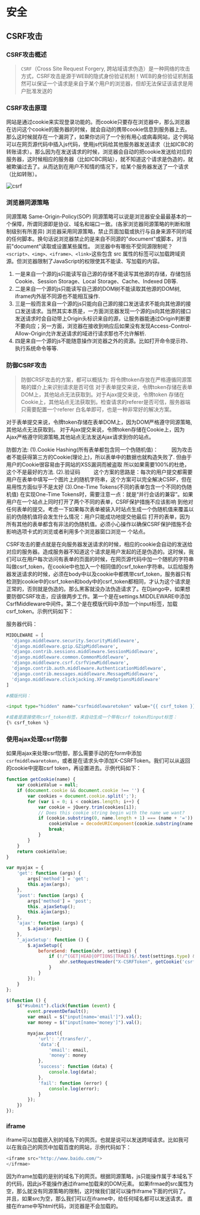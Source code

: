 # 安全

## CSRF攻击

### CSRF攻击概述

> `CSRF`（Cross Site Request Forgery, 跨站域请求伪造）是一种网络的攻击方式，CSRF攻击是源于WEB的隐式身份验证机制！WEB的身份验证机制虽然可以保证一个请求是来自于某个用户的浏览器，但却无法保证该请求是用户批准发送的

### CSRF攻击原理

网站是通过cookie来实现登录功能的。而cookie只要存在浏览器中，那么浏览器在访问这个cookie的服务器的时候，就会自动的携带cookie信息到服务器上去。那么这时候就存在一个漏洞了，如果你访问了一个别有用心或病毒网站，这个网站可以在网页源代码中插入js代码，使用js代码给其他服务器发送请求（比如ICBC的转账请求）。那么因为在发送请求的时候，浏览器会自动的把cookie发送给对应的服务器，这时候相应的服务器（比如ICBC网站），就不知道这个请求是伪造的，就被欺骗过去了。从而达到在用户不知情的情况下，给某个服务器发送了一个请求（比如转账）。

![csrf](./img/csrf.jpg)

### 浏览器同源策略

同源策略  Same-Origin-Policy(SOP)
同源策略可以说是浏览器安全最最基本的一个保障，所谓同源即是协议、域名和端口一致。(各家浏览器同源策略的判断和限制级别有所差异)
浏览器采用同源策略，禁止页面加载或执行与自身来源不同的域的任何脚本。换句话说浏览器禁止的是来自不同源的"document"或脚本，对当前"document"读取或设置某些属性。
浏览器中有哪些不受同源限制呢？
`<script>、<img>、<iframe>、<link>`这些包含 src 属性的标签可以加载跨域资源。但浏览器限制了JavaScript的权限使其不能读、写加载的内容。

1. 一是来自一个源的js只能读写自己源的存储不能读写其他源的存储，存储包括Cookie、Session Storage、Local Storage、Cache、Indexed DB等.
2. 二是来自一个源的js只能读写自己源的DOM树不能读取其他源的DOM树, iframe内外层不同源也不能相互操作.
3. 三是一般而言来自一个源的js只能向自己源的接口发送请求不能向其他源的接口发送请求。当然其实本质是，一方面浏览器发现一个源的js向其他源的接口发送请求时会自动带上Origin头标识来自的源，让服务器能通过Origin判断要不要向应；另一方面，浏览器在接收到响应后如果没有发现Access-Control-Allow-Origin允许发送请求的域进行请求那也不允许解析.
4. 四是来自一个源的js不能随意操作浏览器之外的资源。比如打开命令提示符、执行系统命令等等.

### 防御CSRF攻击

> 防御CRSF攻击的方案，都可以概括为: 将令牌token存放在严格遵循同源策略的媒介上来识别请求是否可信
> 对于表单提交来说，令牌token存储在表单DOM上，其他站点无法获取到。对于Ajax提交来说，令牌token
> 存储在Cookie上，其他站点无法获取到。检查请求的referer是否可信，服务器端只需要配置一个referer
> 白名单即可，也是一种非常好的解决方案。

对于表单提交来说，令牌token存储在表单DOM上，因为DOM严格遵守同源策略,其他站点无法获取到。
对于Ajax提交来说，令牌token存储在Cookie上，因为Ajax严格遵守同源策略,其他站点无法发送Ajax请求到你的站点。

防御方法:
    (1).Cookie Hashing(所有表单都包含同一个伪随机值)：
　　    因为攻击者不能获得第三方的Cookie(理论上)，所以表单中的数据也就构造失败了. 但由于用户的Cookie很容易由于网站的XSS漏洞而被盗取
        所以如果需要100%的杜绝，这个不是最好的方法.
    (2).验证码
　　    这个方案的思路是：每次的用户提交都需要用户在表单中填写一个图片上的随机字符串，这个方案可以完全解决CSRF，但在易用性方面似乎不是太好
    (3).One-Time Tokens(不同的表单包含一个不同的伪随机值)
        在实现One-Time Tokens时，需要注意一点：就是“并行会话的兼容”。如果用户在一个站点上同时打开了两个不同的表单，CSRF保护措施不应该影响
        到他对任何表单的提交。考虑一下如果每次表单被装入时站点生成一个伪随机值来覆盖以前的伪随机值将会发生什么情况：用户只能成功地提交他最后
        打开的表单，因为所有其他的表单都含有非法的伪随机值。必须小心操作以确保CSRF保护措施不会影响选项卡式的浏览或者利用多个浏览器窗口浏览一
        个站点。

CSRF攻击的要点就是在向服务器发送请求的时候，相应的cookie会自动的发送给对应的服务器。造成服务器不知道这个请求是用户发起的还是伪造的。这时候，我们可以在用户每次访问有表单的页面的时候，在网页源代码中加一个随机的字符串叫做csrf_token，在cookie中也加入一个相同值的csrf_token字符串。以后给服务器发送请求的时候，必须在body中以及cookie中都携带csrf_token，服务器只有检测到cookie中的csrf_token和body中的csrf_token都相同，才认为这个请求是正常的，否则就是伪造的。那么黑客就没办法伪造请求了。在Django中，如果想要防御CSRF攻击，应该做两步工作。第一个是在settings.MIDDLEWARE中添加CsrfMiddleware中间件。第二个是在模版代码中添加一个input标签，加载csrf_token。示例代码如下：

服务器代码：

```python
MIDDLEWARE = [
  'django.middleware.security.SecurityMiddleware',
  'django.middleware.gzip.GZipMiddleware',
  'django.contrib.sessions.middleware.SessionMiddleware',
  'django.middleware.common.CommonMiddleware',
  'django.middleware.csrf.CsrfViewMiddleware',
  'django.contrib.auth.middleware.AuthenticationMiddleware',
  'django.contrib.messages.middleware.MessageMiddleware',
  'django.middleware.clickjacking.XFrameOptionsMiddleware'
]

#模版代码：

<input type="hidden" name="csrfmiddlewaretoken" value="{{ csrf_token }}"/>

#或者是直接使用csrf_token标签，来自动生成一个带有csrf token的input标签：
{% csrf_token %}
```

### 使用ajax处理csrf防御

如果用ajax来处理csrf防御，那么需要手动的在form中添加`csrfmiddlewaretoken`，或者是在请求头中添加X-CSRFToken。我们可以从返回的cookie中提取csrf token，再设置进去。示例代码如下：

```js
function getCookie(name) {
    var cookieValue = null;
    if (document.cookie && document.cookie !== '') {
        var cookies = document.cookie.split(';');
        for (var i = 0; i < cookies.length; i++) {
            var cookie = jQuery.trim(cookies[i]);
            // Does this cookie string begin with the name we want?
            if (cookie.substring(0, name.length + 1) === (name + '=')) {
                cookieValue = decodeURIComponent(cookie.substring(name.length + 1));
                break;
            }
        }
    }
    return cookieValue;
}

var myajax = {
    'get': function (args) {
        args['method'] = 'get';
        this.ajax(args);
    },
    'post': function (args) {
        args['method'] = 'post';
        this._ajaxSetup();
        this.ajax(args);
    },
    'ajax': function (args) {
        $.ajax(args);
    },
    '_ajaxSetup': function () {
        $.ajaxSetup({
            beforeSend: function(xhr, settings) {
                if (!/^(GET|HEAD|OPTIONS|TRACE)$/.test(settings.type) && !this.crossDomain) {
                    xhr.setRequestHeader("X-CSRFToken", getCookie('csrftoken'));
                }
            }
        });
    }
};

$(function () {
    $("#submit").click(function (event) {
        event.preventDefault();
        var email = $("input[name='email']").val();
        var money = $("input[name='money']").val();

        myajax.post({
            'url': '/transfer/',
            'data':{
                'email': email,
                'money': money
            },
            'success': function (data) {
                console.log(data);
            },
            'fail': function (error) {
                console.log(error);
            }
        });
    })
});
```

### iframe

iframe可以加载嵌入别的域名下的网页。也就是说可以发送跨域请求。比如我可以在我自己的网页中加载百度的网站，示例代码如下：

```js
<iframe src="http://www.baidu.com/">
</ifrmae>
```

因为iframe加载的是别的域名下的网页。根据同源策略，js只能操作属于本域名下的代码，因此js不能操作通过iframe加载来的DOM元素。
如果ifrmae的src属性为空，那么就没有同源策略的限制，这时候我们就可以操作iframe下面的代码了。并且，如果src为空，那么我们可以在iframe中，给任何域名都可以发送请求。
直接在iframe中写html代码，浏览器是不会加载的。